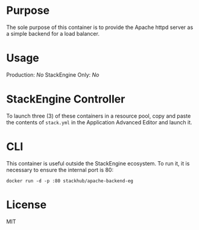 # Purpose

The sole purpose of this container is to provide the Apache httpd server 
as a simple backend for a load balancer.  

# Usage

Production: *No*
StackEngine Only: *No*

# StackEngine Controller

To launch three (3) of these containers in a resource pool, copy and 
paste the contents of `stack.yml` in the Application Advanced Editor 
and launch it.

# CLI

This container is useful outside the StackEngine ecosystem.  To run it, it is 
necessary to ensure the internal port is 80:

`docker run -d -p :80 stackhub/apache-backend-eg`

# License 

MIT